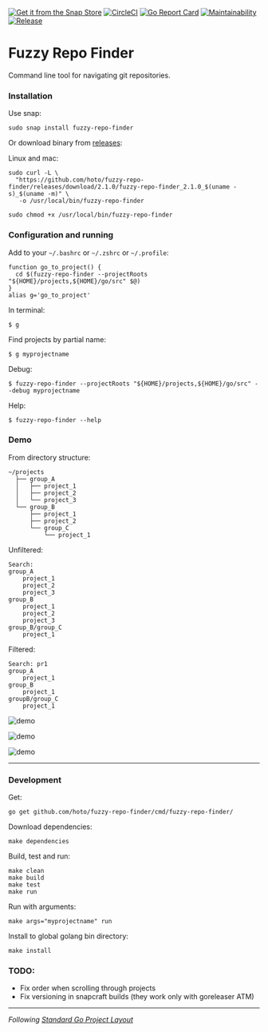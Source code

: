 [![Get it from the Snap Store](https://snapcraft.io/static/images/badges/en/snap-store-white.svg)](https://snapcraft.io/fuzzy-repo-finder)
[![CircleCI](https://circleci.com/gh/hoto/fuzzy-repo-finder/tree/master.svg?style=svg)](https://circleci.com/gh/hoto/fuzzy-repo-finder/tree/master)
[![Go Report Card](https://goreportcard.com/badge/github.com/hoto/fuzzy-repo-finder)](https://goreportcard.com/report/github.com/hoto/fuzzy-repo-finder)
[![Maintainability](https://api.codeclimate.com/v1/badges/27f61a82b9a5589f1a07/maintainability)](https://codeclimate.com/github/hoto/fuzzy-repo-finder/maintainability)
[![Release](https://img.shields.io/github/release/hoto/fuzzy-repo-finder.svg?style=flat-square)](https://github.com/hoto/fuzzy-repo-finder/releases/latest)
# Fuzzy Repo Finder

Command line tool for navigating git repositories.

### Installation

Use snap:

    sudo snap install fuzzy-repo-finder
    
Or download binary from [releases](https://github.com/hoto/fuzzy-repo-finder/releases):

Linux and mac:

    sudo curl -L \
      "https://github.com/hoto/fuzzy-repo-finder/releases/download/2.1.0/fuzzy-repo-finder_2.1.0_$(uname -s)_$(uname -m)" \
       -o /usr/local/bin/fuzzy-repo-finder

    sudo chmod +x /usr/local/bin/fuzzy-repo-finder

### Configuration and running

Add to your `~/.bashrc` or `~/.zshrc` or `~/.profile`:  

    function go_to_project() {
      cd $(fuzzy-repo-finder --projectRoots "${HOME}/projects,${HOME}/go/src" $@)
    }
    alias g='go_to_project'

In terminal:

    $ g
    
Find projects by partial name:

    $ g myprojectname
    
Debug:
  
    $ fuzzy-repo-finder --projectRoots "${HOME}/projects,${HOME}/go/src" --debug myprojectname
    
Help:
  
    $ fuzzy-repo-finder --help

### Demo

From directory structure:

    ~/projects
      ├── group_A
      │   ├── project_1
      │   ├── project_2
      │   └── project_3
      └── group_B
          ├── project_1
          ├── project_2
          └── group_C
              └── project_1

Unfiltered:

    Search: 
    group_A
        project_1
        project_2
        project_3
    group_B
        project_1
        project_2
        project_3
    group_B/group_C
        project_1

Filtered:

    Search: pr1
    group_A
        project_1
    group_B
        project_1
    groupB/group_C
        project_1

![demo](https://github.com/hoto/fuzzy-repo-finder/wiki/images/001.png)  

![demo](https://github.com/hoto/fuzzy-repo-finder/wiki/images/002.gif)  

![demo](https://github.com/hoto/fuzzy-repo-finder/wiki/images/005.gif)  

---

### Development

Get:

    go get github.com/hoto/fuzzy-repo-finder/cmd/fuzzy-repo-finder/

Download dependencies:

    make dependencies

Build, test and run:

    make clean
    make build
    make test
    make run

Run with arguments:

    make args="myprojectname" run

Install to global golang bin directory:

    make install

### TODO:
* Fix order when scrolling through projects
* Fix versioning in snapcraft builds (they work only with goreleaser ATM)

---
_Following_ [_Standard Go Project Layout_](https://github.com/golang-standards/project-layout)
